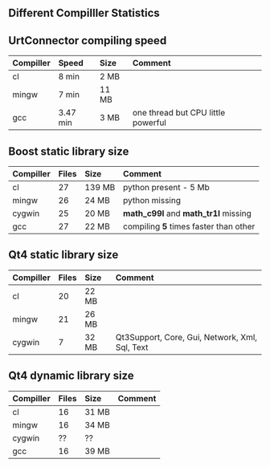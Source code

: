 ## Different Compilller Statistics ##

## UrtConnector compiling speed ##

| **Compiller** | **Speed** | **Size** | **Comment** |
|:--------------|:----------|:---------|:------------|
| cl            | 8 min     | 2 MB     |             |
| mingw         | 7 min     | 11 MB    |             |
| gcc           | 3.47 min     | 3 MB     | one thread but CPU little powerful|

## Boost static library size ##

| **Compiller** | **Files** | **Size** | **Comment** |
|:--------------|:----------|:---------|:------------|
| cl            | 27        | 139 MB   |python present - 5 Mb|
| mingw         | 26        | 24 MB    |python missing|
| cygwin        | 25        | 20 MB    |**math\_c99l** and **math\_tr1l** missing|
| gcc           | 27        | 22 MB    |compiling **5** times faster than other|

## Qt4 static library size ##

| **Compiller** | **Files** | **Size** | **Comment** |
|:--------------|:----------|:---------|:------------|
| cl            | 20        | 22 MB    |             |
| mingw         | 21        | 26 MB    |             |
| cygwin        | 7         | 32 MB    | Qt3Support, Core, Gui, Network, Xml, Sql, Text |

## Qt4 dynamic library size ##

| **Compiller** | **Files** | **Size** | **Comment** |
|:--------------|:----------|:---------|:------------|
| cl            | 16        | 31 MB    |             |
| mingw         | 16        | 34 MB    |             |
| cygwin        | ??        | ??       |             |
| gcc           | 16        | 39 MB    |             |